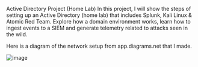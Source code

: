 Active Directory Project (Home Lab)
In this project, I will show the steps of setting up an Active Directory (home lab) that includes Splunk, Kali Linux & Atomic Red Team. Explore how a domain environment works, learn how to ingest events to a SIEM and generate telemetry related to attacks seen in the wild. 

Here is a diagram of the network setup from app.diagrams.net that I made.

![image](https://github.com/user-attachments/assets/8018ec8f-716d-413f-be4c-34c0df14e771)

